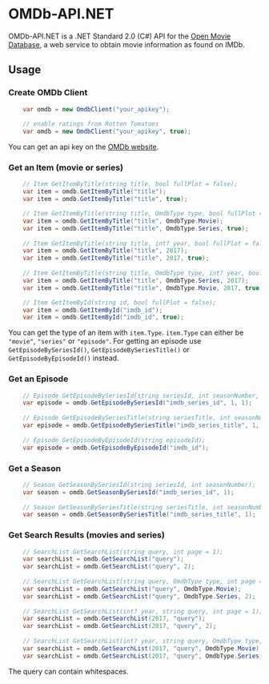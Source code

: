 # OMDb-API.NET
OMDb-API.NET is a .NET Standard 2.0 (C#) API  for the [Open Movie Database](http://www.omdbapi.com/), 
a web service to obtain movie information as found on IMDb. 

## Usage ##

### Create OMDb Client ###
```cs
    var omdb = new OmdbClient("your_apikey");
    
    // enable ratings from Rotten Tomatoes
    var omdb = new OmdbClient("your_apikey", true);
```
You can get an api key on the [OMDb website](http://www.omdbapi.com/).

### Get an Item (movie or series) ###
```cs
    // Item GetItemByTitle(string title, bool fullPlot = false);
    var item = omdb.GetItemByTitle("title");
    var item = omdb.GetItemByTitle("title", true);

    // Item GetItemByTitle(string title, OmdbType type, bool fullPlot = false);
    var item = omdb.GetItemByTitle("title", OmdbType.Movie);
    var item = omdb.GetItemByTitle("title", OmdbType.Series, true);
    
    // Item GetItemByTitle(string title, int? year, bool fullPlot = false);
    var item = omdb.GetItemByTitle("title", 2017);
    var item = omdb.GetItemByTitle("title", 2017, true);
    
    // Item GetItemByTitle(string title, OmdbType type, int? year, bool fullPlot = false);
    var item = omdb.GetItemByTitle("title", OmdbType.Series, 2017);
    var item = omdb.GetItemByTitle("title", OmdbType.Movie, 2017, true);

    // Item GetItemById(string id, bool fullPlot = false);
    var item = omdb.GetItemById("imdb_id");
    var item = omdb.GetItemById("imdb_id", true);
```
You can get the type of an item with `item.Type`. `item.Type` can either be `"movie"`, `"series"` or `"episode"`. 
For getting an episode use `GetEpisodeBySeriesId()`, `GetEpisodeBySeriesTitle()` or `GetEpisodeByEpisodeId()` instead.

### Get an Episode ###
```cs
    // Episode GetEpisodeBySeriesId(string seriesId, int seasonNumber, int episodeNumber);
    var episode = omdb.GetEpisodeBySeriesId("imdb_series_id", 1, 1);
    
    // Episode GetEpisodeBySeriesTitle(string seriesTitle, int seasonNumber, int episodeNumber);
    var episode = omdb.GetEpisodeBySeriesTitle("imdb_series_title", 1, 1);
    
    // Episode GetEpisodeByEpisodeId(string episodeId);
    var episode = omdb.GetEpisodeByEpisodeId("imdb_id");
```

### Get a Season ###
```cs
    // Season GetSeasonBySeriesId(string seriesId, int seasonNumber);
    var season = omdb.GetSeasonBySeriesId("imdb_series_id", 1);
    
    // Season GetSeasonBySeriesTitle(string seriesTitle, int seasonNumber);
    var season = omdb.GetSeasonBySeriesTitle("imdb_series_title", 1);
```

### Get Search Results (movies and series) ###
```cs
    // SearchList GetSearchList(string query, int page = 1);
    var searchList = omdb.GetSearchList("query");
    var searchList = omdb.GetSearchList("query", 2);
    
    // SearchList GetSearchList(string query, OmdbType type, int page = 1);
    var searchList = omdb.GetSearchList("query", OmdbType.Movie);
    var searchList = omdb.GetSearchList("query", OmdbType.Series, 2);
    
    // SearchList GetSearchList(int? year, string query, int page = 1);
    var searchList = omdb.GetSearchList(2017, "query");
    var searchList = omdb.GetSearchList(2017, "query", 2);
    
    // SearchList GetSearchList(int? year, string query, OmdbType type, int page = 1);
    var searchList = omdb.GetSearchList(2017, "query", OmdbType.Movie);
    var searchList = omdb.GetSearchList(2017, "query", OmdbType.Series, 2);
```
The query can contain whitespaces. 

